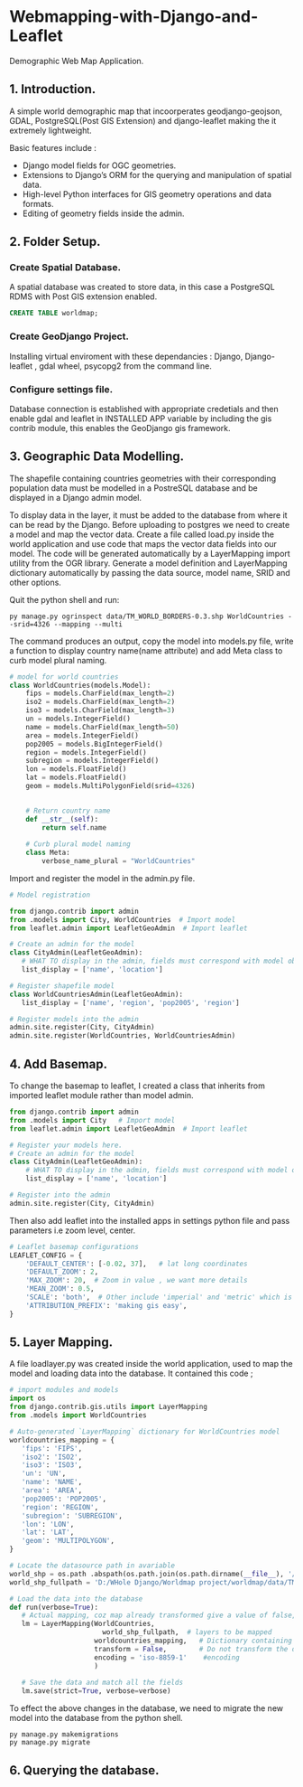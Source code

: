 # Webmapping-with-Django-and-Leaflet
Demographic Web Map Application.


## 1. Introduction.
A simple world demographic map that incoorperates geodjango-geojson, GDAL, PostgreSQL(Post GIS Extension) and django-leaflet making the it extremely lightweight. 

Basic features include :

* Django model fields for OGC geometries.
* Extensions to Django’s ORM for the querying and manipulation of spatial data.
* High-level Python interfaces for GIS geometry operations and data formats.
* Editing of geometry fields inside the admin.

## 2. Folder Setup. 

### Create Spatial Database.
A spatial database was created to store data, in this case a PostgreSQL RDMS with Post GIS extension enabled. 
```sql
CREATE TABLE worldmap;
```

### Create GeoDjango Project. 
Installing virtual enviroment with these dependancies : Django, Django-leaflet , gdal wheel, psycopg2 from the command line. 

### Configure settings file. 
Database connection is established with appropriate credetials and then enable gdal and leaflet in INSTALLED APP variable by including the gis contrib module, this enables the GeoDjango gis framework. 

## 3. Geographic Data Modelling. 
The shapefile containing countries geometries with their corresponding population data must be modelled in a PostreSQL database and be displayed in a Django admin model.

To display data in the layer, it must be added to the database from where it can be read by the Django. Before uploading to postgres we need to create a model and map the vector data. Create a file called load.py inside the world application and use code that maps the vector data fields into our model. The code will be generated automatically by a LayerMapping import utility from the OGR library. 
Generate a model definition and LayerMapping dictionary automatically by passing the data source, model name, SRID and other options. 

Quit the python shell and run:
```console
py manage.py ogrinspect data/TM_WORLD_BORDERS-0.3.shp WorldCountries --srid=4326 --mapping --multi
```
The command produces an output, copy the model into models.py file, write a function to display country name(name attribute) and add Meta class to curb model plural naming. 
```python
# model for world countries 
class WorldCountries(models.Model):
    fips = models.CharField(max_length=2)
    iso2 = models.CharField(max_length=2)
    iso3 = models.CharField(max_length=3)
    un = models.IntegerField()
    name = models.CharField(max_length=50)
    area = models.IntegerField()
    pop2005 = models.BigIntegerField()
    region = models.IntegerField()
    subregion = models.IntegerField()
    lon = models.FloatField()
    lat = models.FloatField()
    geom = models.MultiPolygonField(srid=4326)

    
    # Return country name
    def __str__(self):
        return self.name
    
    # Curb plural model naming 
    class Meta:
        verbose_name_plural = "WorldCountries"
```
 
 Import and register the model in the admin.py file. 
 ```python
# Model registration

from django.contrib import admin
from .models import City, WorldCountries  # Import model
from leaflet.admin import LeafletGeoAdmin  # Import leaflet

# Create an admin for the model
class CityAdmin(LeafletGeoAdmin):
    # WHAT TO display in the admin, fields must correspond with model object
    list_display = ['name', 'location']

# Register shapefile model 
class WorldCountriesAdmin(LeafletGeoAdmin):
    list_display = ['name', 'region', 'pop2005', 'region']

# Register models into the admin
admin.site.register(City, CityAdmin)
admin.site.register(WorldCountries, WorldCountriesAdmin)
 ```

## 4. Add Basemap. 
To change the basemap to leaflet, I created a class that inherits from imported leaflet module rather than model admin.
```python
from django.contrib import admin
from .models import City   # Import model
from leaflet.admin import LeafletGeoAdmin  # Import leaflet

# Register your models here.
# Create an admin for the model
class CityAdmin(LeafletGeoAdmin):
    # WHAT TO display in the admin, fields must correspond with model object
    list_display = ['name', 'location']

# Register into the admin
admin.site.register(City, CityAdmin)
``` 
Then also add leaflet into the installed apps in settings python file and pass parameters i.e zoom level, center. 
```python
# Leaflet basemap configurations
LEAFLET_CONFIG = {
    'DEFAULT_CENTER': [-0.02, 37],   # lat long coordinates 
    'DEFAULT_ZOOM': 2,
    'MAX_ZOOM': 20,  # Zoom in value , we want more details 
    'MEAN_ZOOM': 0.5,
    'SCALE': 'both',  # Other include 'imperial' and 'metric' which is default
    'ATTRIBUTION_PREFIX': 'making gis easy',
} 
```

## 5. Layer Mapping. 
 A file loadlayer.py was created inside the world application, used to map the model and loading data into the database. It contained this code ;
 ```python
 # import modules and models
import os 
from django.contrib.gis.utils import LayerMapping
from .models import WorldCountries

# Auto-generated `LayerMapping` dictionary for WorldCountries model
worldcountries_mapping = {
    'fips': 'FIPS',
    'iso2': 'ISO2',
    'iso3': 'ISO3',
    'un': 'UN',
    'name': 'NAME',
    'area': 'AREA',
    'pop2005': 'POP2005',
    'region': 'REGION',
    'subregion': 'SUBREGION',
    'lon': 'LON',
    'lat': 'LAT',
    'geom': 'MULTIPOLYGON',
}

# Locate the datasource path in avariable 
world_shp = os.path .abspath(os.path.join(os.path.dirname(__file__), '/datasource/ TM_WORLD_BORDERS-0.3.shp'))
world_shp_fullpath = 'D:/WHole Django/Worldmap project/worldmap/data/TM_WORLD_BORDERS-0.3.shp'

# Load the data into the database 
def run(verbose=True):
    # Actual mapping, coz map already transformed give a value of false, else would give srid number
    lm = LayerMapping(WorldCountries, 
                        world_shp_fullpath,  # layers to be mapped 
                      worldcountries_mapping,   # Dictionary containing the data varaiables
                      transform = False,        # Do not transform the data
                      encoding = 'iso-8859-1'    #encoding
                      ) 
    
    # Save the data and match all the fields 
    lm.save(strict=True, verbose=verbose)
 ``` 
 To effect the above changes in the database, we need to migrate the new model into the database from the python shell. 
 ```console
 py manage.py makemigrations    
py manage.py migrate   
 ```

## 6. Querying the database. 






